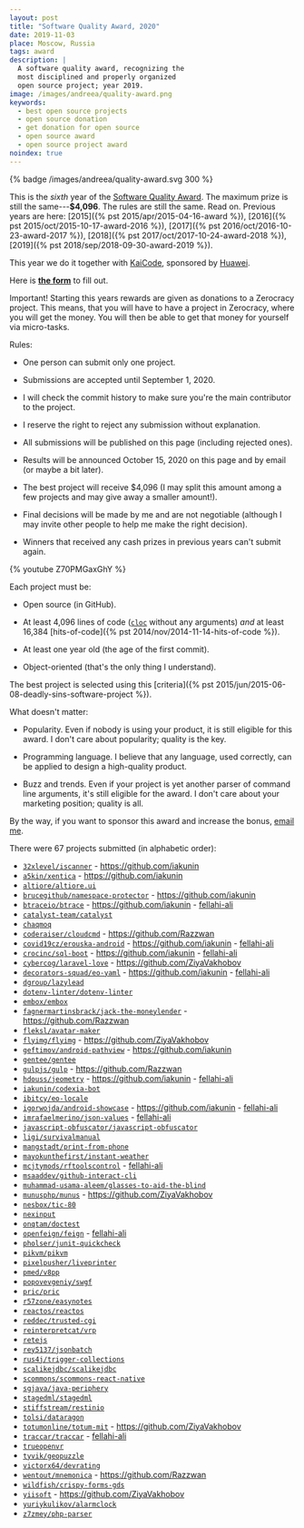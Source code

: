 ```yaml
---
layout: post
title: "Software Quality Award, 2020"
date: 2019-11-03
place: Moscow, Russia
tags: award
description: |
  A software quality award, recognizing the
  most disciplined and properly organized
  open source project; year 2019.
image: /images/andreea/quality-award.png
keywords:
  - best open source projects
  - open source donation
  - get donation for open source
  - open source award
  - open source project award
noindex: true
---
```


{% badge /images/andreea/quality-award.svg 300 %}

This is the _sixth_ year of the
[Software Quality Award](/award.html). The maximum prize
is still the same---**$4,096**.
The rules are still the same. Read on.
Previous years are here:
[2015]({% pst 2015/apr/2015-04-16-award %}),
[2016]({% pst 2015/oct/2015-10-17-award-2016 %}),
[2017]({% pst 2016/oct/2016-10-23-award-2017 %}),
[2018]({% pst 2017/oct/2017-10-24-award-2018 %}),
[2019]({% pst 2018/sep/2018-09-30-award-2019 %}).

This year we do it together with
[KaiCode](https://www.kaicode.org),
sponsored by [Huawei](https://www.huawei.com).

<!--more-->

Here is [**the form**](https://docs.google.com/forms/d/1d7-zopzlhDFkVEhxOOYFePCmRbycLGM9O9NFWVDhMaU)
to fill out.

Important! Starting this years rewards are given as donations
to a Zerocracy project. This means, that you will have to have
a project in Zerocracy, where you will get the money. You will then
be able to get that money for yourself via micro-tasks.

Rules:

  * One person can submit only one project.

  * Submissions are accepted until September 1, 2020.

  * I will check the commit history to make sure you're the main contributor to the project.

  * I reserve the right to reject any submission without explanation.

  * All submissions will be published on this page (including rejected ones).

  * Results will be announced October 15, 2020 on this page and by email (or maybe a bit later).

  * The best project will receive $4,096
    (I may split this amount among a few projects and may give away a smaller amount!).

  * Final decisions will be made by me and are not negotiable
    (although I may invite other people to help me make the right decision).

  * Winners that received any cash prizes in previous years can't submit again.

{% youtube Z70PMGaxGhY %}

Each project must be:

  * Open source (in GitHub).

  * At least 4,096 lines of code ([`cloc`](https://www.npmjs.com/package/cloc) without any arguments)
    _and_ at least 16,384 [hits-of-code]({% pst 2014/nov/2014-11-14-hits-of-code %}).

  * At least one year old (the age of the first commit).

  * Object-oriented (that's the only thing I understand).

The best project is selected using this [criteria]({% pst 2015/jun/2015-06-08-deadly-sins-software-project %}).

What doesn't matter:

  * Popularity. Even if nobody is using your
    product, it is still eligible for this award. I don't care about
    popularity; quality is the key.

  * Programming language. I believe that any language, used correctly,
    can be applied to design a high-quality product.

  * Buzz and trends. Even if your project is yet another parser of command
    line arguments, it's still eligible for the award. I don't care about
    your marketing position; quality is all.

By the way, if you want to sponsor this award and increase the bonus,
[email me](mailto:me@yegor256.com).

There were 67 projects submitted (in alphabetic order):

  * [`32xlevel/iscanner`](https://github.com/32xlevel/iscanner) - https://github.com/iakunin
  * [`a5kin/xentica`](https://github.com/a5kin/xentica/) - https://github.com/iakunin
  * [`altiore/altiore.ui`](https://github.com/altiore/altiore.ui)
  * [`brucegithub/namespace-protector`](https://github.com/brucegithub/namespace-protector) - https://github.com/iakunin
  * [`btraceio/btrace`](https://github.com/btraceio/btrace) - https://github.com/iakunin - [fellahi-ali](https://github.com/fellahi-ali)
  * [`catalyst-team/catalyst`](https://github.com/catalyst-team/catalyst)
  * [`chaqmoq`](https://github.com/chaqmoq)
  * [`coderaiser/cloudcmd`](https://github.com/coderaiser/cloudcmd) - https://github.com/Razzwan
  * [`covid19cz/erouska-android`](https://github.com/covid19cz/erouska-android) - https://github.com/iakunin - [fellahi-ali](https://github.com/fellahi-ali)
  * [`crocinc/sql-boot`](https://github.com/crocinc/sql-boot) - https://github.com/iakunin - [fellahi-ali](https://github.com/fellahi-ali)
  * [`cybercog/laravel-love`](https://github.com/cybercog/laravel-love) - https://github.com/ZiyaVakhobov
  * [`decorators-squad/eo-yaml`](https://github.com/decorators-squad/eo-yaml) - https://github.com/iakunin - [fellahi-ali](https://github.com/fellahi-ali)
  * [`dgroup/lazylead`](https://github.com/dgroup/lazylead)
  * [`dotenv-linter/dotenv-linter`](https://github.com/dotenv-linter/dotenv-linter)
  * [`embox/embox`](https://github.com/embox/embox)
  * [`fagnermartinsbrack/jack-the-moneylender`](https://github.com/fagnermartinsbrack/jack-the-moneylender) - https://github.com/Razzwan
  * [`fleksl/avatar-maker`](https://github.com/fleksl/avatar-maker)
  * [`flyimg/flyimg`](https://github.com/flyimg/flyimg) - https://github.com/ZiyaVakhobov
  * [`geftimov/android-pathview`](https://github.com/geftimov/android-pathview) - https://github.com/iakunin
  * [`gentee/gentee`](https://github.com/gentee/gentee)
  * [`gulpjs/gulp`](https://github.com/gulpjs/gulp) - https://github.com/Razzwan
  * [`hdouss/jeometry`](https://github.com/hdouss/jeometry) - https://github.com/iakunin - [fellahi-ali](https://github.com/fellahi-ali)
  * [`iakunin/codexia-bot`](https://github.com/iakunin/codexia-bot)
  * [`ibitcy/eo-locale`](https://github.com/ibitcy/eo-locale)
  * [`igorwojda/android-showcase`](https://github.com/igorwojda/android-showcase) - https://github.com/iakunin - [fellahi-ali](https://github.com/fellahi-ali)
  * [`imrafaelmerino/json-values`](https://github.com/imrafaelmerino/json-values) - [fellahi-ali](https://github.com/fellahi-ali)
  * [`javascript-obfuscator/javascript-obfuscator`](https://github.com/javascript-obfuscator/javascript-obfuscator)
  * [`ligi/survivalmanual`](https://github.com/ligi/survivalmanual)
  * [`mangstadt/print-from-phone`](https://github.com/mangstadt/print-from-phone)
  * [`mayokunthefirst/instant-weather`](https://github.com/mayokunthefirst/instant-weather)
  * [`mcjtymods/rftoolscontrol`](https://github.com/mcjtymods/rftoolscontrol/tree/1.15) - [fellahi-ali](https://github.com/fellahi-ali)
  * [`msaaddev/github-interact-cli`](https://github.com/msaaddev/github-interact-cli)
  * [`muhammad-usama-aleem/glasses-to-aid-the-blind`](https://github.com/muhammad-usama-aleem/glasses-to-aid-the-blind)
  * [`munusphp/munus`](https://github.com/munusphp/munus) - https://github.com/ZiyaVakhobov
  * [`nesbox/tic-80`](https://github.com/nesbox/tic-80)
  * [`nexinput`](https://github.com/nexinput)
  * [`onqtam/doctest`](https://github.com/onqtam/doctest)
  * [`openfeign/feign`](https://github.com/openfeign/feign) - [fellahi-ali](https://github.com/fellahi-ali)
  * [`pholser/junit-quickcheck`](https://github.com/pholser/junit-quickcheck)
  * [`pikvm/pikvm`](https://github.com/pikvm/pikvm)
  * [`pixelpusher/liveprinter`](https://github.com/pixelpusher/liveprinter)
  * [`pmed/v8pp`](https://github.com/pmed/v8pp)
  * [`popovevgeniy/swgf`](https://github.com/popovevgeniy/swgf)
  * [`pric/pric`](https://github.com/pric/pric)
  * [`r57zone/easynotes`](https://github.com/r57zone/easynotes)
  * [`reactos/reactos`](https://github.com/reactos/reactos)
  * [`reddec/trusted-cgi`](https://github.com/reddec/trusted-cgi)
  * [`reinterpretcat/vrp`](https://github.com/reinterpretcat/vrp)
  * [`retejs`](https://github.com/retejs)
  * [`rey5137/jsonbatch`](https://github.com/rey5137/jsonbatch)
  * [`rus4j/trigger-collections`](https://github.com/rus4j/trigger-collections)
  * [`scalikejdbc/scalikejdbc`](https://github.com/scalikejdbc/scalikejdbc)
  * [`scommons/scommons-react-native`](https://github.com/scommons/scommons-react-native)
  * [`sgjava/java-periphery`](https://github.com/sgjava/java-periphery)
  * [`stagedml/stagedml`](https://github.com/stagedml/stagedml)
  * [`stiffstream/restinio`](https://github.com/stiffstream/restinio)
  * [`tolsi/dataragon`](https://github.com/tolsi/dataragon)
  * [`totumonline/totum-mit`](https://github.com/totumonline/totum-mit) - https://github.com/ZiyaVakhobov
  * [`traccar/traccar`](https://github.com/traccar/traccar) - [fellahi-ali](https://github.com/fellahi-ali)
  * [`trueopenvr`](https://github.com/trueopenvr)
  * [`tyvik/geopuzzle`](https://github.com/tyvik/geopuzzle)
  * [`victorx64/devrating`](https://github.com/victorx64/devrating)
  * [`wentout/mnemonica`](https://github.com/wentout/mnemonica) - https://github.com/Razzwan
  * [`wildfish/crispy-forms-gds`](https://github.com/wildfish/crispy-forms-gds)
  * [`yiisoft`](https://github.com/yiisoft) - https://github.com/ZiyaVakhobov
  * [`yuriykulikov/alarmclock`](https://github.com/yuriykulikov/alarmclock)
  * [`z7zmey/php-parser`](https://github.com/z7zmey/php-parser)

